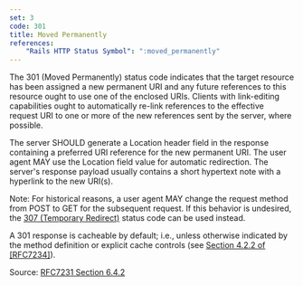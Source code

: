 ```yaml
---
set: 3
code: 301
title: Moved Permanently
references:
    "Rails HTTP Status Symbol": ":moved_permanently"
---
```


The 301 (Moved Permanently) status code indicates that the target resource has
been assigned a new permanent URI and any future references to this resource
ought to use one of the enclosed URIs. Clients with link-editing capabilities
ought to automatically re-link references to the effective request URI to one or
more of the new references sent by the server, where possible.

The server SHOULD generate a Location header field in the response containing a
preferred URI reference for the new permanent URI. The user agent MAY use the
Location field value for automatic redirection. The server's response payload
usually contains a short hypertext note with a hyperlink to the new URI(s).

Note: For historical reasons, a user agent MAY change the request method from
POST to GET for the subsequent request. If this behavior is undesired, the
[307 (Temporary Redirect)](/307) status code can be used instead.

A 301 response is cacheable by default; i.e., unless otherwise indicated by the
method definition or explicit cache controls
(see [Section 4.2.2 of [RFC7234]][2]).

Source: [RFC7231 Section 6.4.2][1]

[1]: <http://tools.ietf.org/html/rfc7231#section-6.4.2>
[2]: <http://tools.ietf.org/html/rfc7234#section-4.2.2>